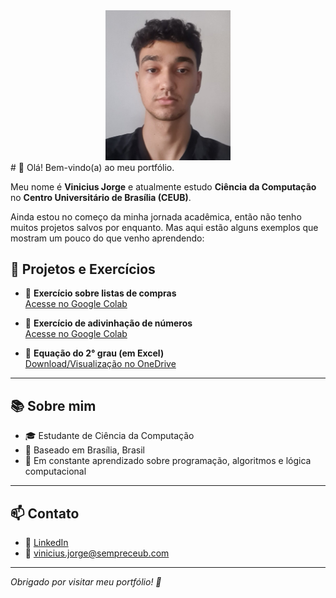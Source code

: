 <div align="center">
  <img src="./foto.JPG" alt="Foto de Vinicius Jorge" width="200"/>
</div>
# 👋 Olá! Bem-vindo(a) ao meu portfólio.

Meu nome é **Vinicius Jorge** e atualmente estudo **Ciência da Computação** no **Centro Universitário de Brasília (CEUB)**.

Ainda estou no começo da minha jornada acadêmica, então não tenho muitos projetos salvos por enquanto. Mas aqui estão alguns exemplos que mostram um pouco do que venho aprendendo:

## 📌 Projetos e Exercícios

- 🛒 **Exercício sobre listas de compras**  
  [Acesse no Google Colab](https://colab.research.google.com/drive/1DqWcKf24s9JJrtmICLQl3PZitiYQ2FQ_?usp=sharing)

- 🔢 **Exercício de adivinhação de números**  
  [Acesse no Google Colab](https://colab.research.google.com/drive/1yIvxApjAtuXOqrC102OzfhXoIstBSqAR?usp=sharing)

- 🧮 **Equação do 2° grau (em Excel)**  
  [Download/Visualização no OneDrive](https://1drv.ms/x/c/2ecff07048667e91/EboQD8SAz05BimSLbuBnD5YBNrSFJw-wbtbMauumUdF01Q?e=o4dSgV)

---

## 📚 Sobre mim

- 🎓 Estudante de Ciência da Computação
- 📍 Baseado em Brasília, Brasil
- 🌱 Em constante aprendizado sobre programação, algoritmos e lógica computacional

---

## 📫 Contato

- 💼 [LinkedIn](https://www.linkedin.com/in/vinicius-jorge-maciel-lima-062515365/)
- 📧 vinicius.jorge@sempreceub.com

---

*Obrigado por visitar meu portfólio! 🚀*

